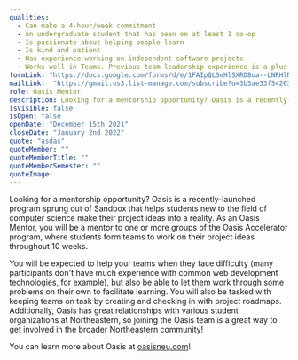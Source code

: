 ```yaml
---
qualities:
  - Can make a 4-hour/week commitment
  - An undergraduate student that has been on at least 1 co-op
  - Is passionate about helping people learn
  - Is kind and patient
  - Has experience working on independent software projects
  - Works well in Teams. Previous team leadership experience is a plus
formLink: "https://docs.google.com/forms/d/e/1FAIpQLSeHlSXRD8ua--LNRH7N5SIfFmuzJ5pLztMSdEcqCUQo4ePlZg/viewform?usp=sf_link"
mailLink:  "https://gmail.us3.list-manage.com/subscribe?u=3b3ae33f54203ab7a839ae529&id=c2570dd048"
role: Oasis Mentor
description: Looking for a mentorship opportunity? Oasis is a recently-launched program sprung out of Sandbox that helps students new to the field of computer science make their project ideas into a reality. As an Oasis Mentor, you will be a mentor to one or more groups of the Oasis Accelerator program, where students form teams to work on their project ideas throughout 10 weeks.
isVisible: false
isOpen: false
openDate: "December 15th 2021"
closeDate: "January 2nd 2022"
quote: "asdas"
quoteMember: ""
quoteMemberTitle: ""
quoteMemberSemester: ""
quoteImage: 
---
```


Looking for a mentorship opportunity? Oasis is a recently-launched program sprung out of Sandbox that helps students new to the field of computer science make their project ideas into a reality. As an Oasis Mentor, you will be a mentor to one or more groups of the Oasis Accelerator program, where students form teams to work on their project ideas throughout 10 weeks. 

You will be expected to help your teams when they face difficulty (many participants don't have much experience with common web development technologies, for example), but also be able to let them work through some problems on their own to facilitate learning. You will also be tasked with keeping teams on task by creating and checking in with project roadmaps. 
Additionally, Oasis has great relationships with various student organizations at Northeastern, so joining the Oasis team is a great way to get involved in the broader Northeastern community!

You can learn more about Oasis at [oasisneu.com](https://oasisneu.com/)!
